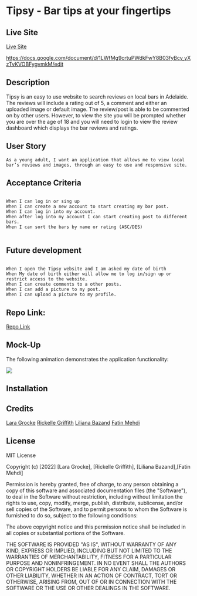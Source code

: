 
# Tipsy - Bar tips at your fingertips

## Live Site
[Live Site](https://)


https://docs.google.com/document/d/1LWfMg9crtuPWdkFwY8B03fyBcv_yXzTvKVOBFygvmkM/edit

## Description
Tipsy is an easy to use website to search reviews on local bars in Adelaide. The reviews will include a rating out of 5, a comment and either an uploaded image or default image. The review/post is able to be commented on by other users. However, to view the site you will be prompted whether you are over the age of 18 and you will need to login to view the review dashboard which displays the bar reviews and ratings.

## User Story

```
As a young adult, I want an application that allows me to view local bar’s reviews and images, through an easy to use and responsive site.

```


## Acceptance Criteria
```

When I can log in or sing up
When I can create a new account to start creating my bar post.
When I can log in into my account.
When after log into my account I can start creating post to different bars.
When I can sort the bars by name or rating (ASC/DES)


```


## Future development

```

When I open the Tipsy website and I am asked my date of birth
When My date of birth either will allow me to log in/sign up or restrict access to the website.
When I can create comments to a other posts.
When I can add a picture to my post.
When I can upload a picture to my profile.

```

## Repo Link:
[Repo Link](https://github.com/lilianaba/project2-GD)



## Mock-Up

The following animation demonstrates the application functionality:

![](./assets/images/Pick%20a%20Pup.gif)


## Installation


## Credits
[Lara Grocke](https://github.com/squrpe) 
[Rickelle Griffith](https://github.com/Ellekcir)
[Liliana Bazand](https://github.com/lilianaba)
[Fatin Mehdi](https://github.com/fatin121312)


## License
MIT License

Copyright (c) [2022] [Lara Grocke], [Rickelle Griffith], [Liliana Bazand],[Fatin Mehdi]

Permission is hereby granted, free of charge, to any person obtaining a copy
of this software and associated documentation files (the "Software"), to deal
in the Software without restriction, including without limitation the rights
to use, copy, modify, merge, publish, distribute, sublicense, and/or sell
copies of the Software, and to permit persons to whom the Software is
furnished to do so, subject to the following conditions:

The above copyright notice and this permission notice shall be included in all
copies or substantial portions of the Software.

THE SOFTWARE IS PROVIDED "AS IS", WITHOUT WARRANTY OF ANY KIND, EXPRESS OR
IMPLIED, INCLUDING BUT NOT LIMITED TO THE WARRANTIES OF MERCHANTABILITY,
FITNESS FOR A PARTICULAR PURPOSE AND NONINFRINGEMENT. IN NO EVENT SHALL THE
AUTHORS OR COPYRIGHT HOLDERS BE LIABLE FOR ANY CLAIM, DAMAGES OR OTHER
LIABILITY, WHETHER IN AN ACTION OF CONTRACT, TORT OR OTHERWISE, ARISING FROM,
OUT OF OR IN CONNECTION WITH THE SOFTWARE OR THE USE OR OTHER DEALINGS IN THE
SOFTWARE.

